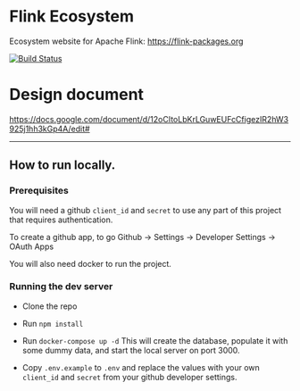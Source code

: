 # Flink Ecosystem

Ecosystem website for Apache Flink: https://flink-packages.org

[![Build Status](https://travis-ci.com/ververica/flink-ecosystem.svg?branch=master)](https://travis-ci.com/ververica/flink-ecosystem)

# Design document

https://docs.google.com/document/d/12oCItoLbKrLGuwEUFcCfigezIR2hW3925j1hh3kGp4A/edit#

---

## How to run locally.

### Prerequisites

You will need a github `client_id` and `secret` to use any part of this project
that requires authentication.

To create a github app, to go Github -> Settings -> Developer Settings -> OAuth Apps

You will also need docker to run the project.

### Running the dev server

- Clone the repo
- Run `npm install`
- Run `docker-compose up -d`
  This will create the database, populate it with some dummy data, and start the local server on port 3000.

- Copy `.env.example` to `.env` and replace the values with your own `client_id` and `secret` from your github developer settings.
